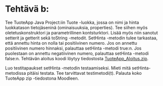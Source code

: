 # Tehtävä b:

Tee TuoteApp Java Project:iin Tuote -luokka, jossa on nimi ja hinta luokkatason tietojäseninä (ominaisuuksia, properties). Tee siihen myös oletetuskonstruktori ja parametrillinen kontsturktori. Lisää myös niin sanotut setterit ja getterit sekä toString -metodit. SetHinta -metodin tulee tarkastaa, että annettu hinta on nolla tai positiivinen numero. Jos on annettu positiivinen numero hinnaksi, palauttaa setHinta -metodi true:n. Jos puolestaan on annettu negatiivinen numero, palauttaa setHinta -metodi false:n. Tehtävän aloitus koodi löytyy tiedostosta [TuoteApp_Aloitus.zip](./TuoteApp_Aloitus.zip).

Luo testitapaukset setHinta -metodin testaamiseksi. Mieti mitä setHinta-metodissa pitäisi testata. Tee tarvittavat testimetodi(t). Palauta koko TuoteApp  zip -tiedostona Moodleen.